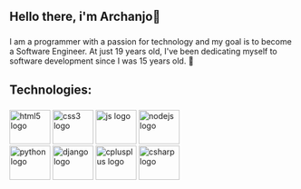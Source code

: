 <link rel="stylesheet" type='text/css' href="https://cdn.jsdelivr.net/gh/devicons/devicon@latest/devicon.min.css" />

<h2 align="left">Hello there, i'm Archanjo👋</h2>

###

<p align="left">I am a programmer with a passion for technology and my goal is to become a Software Engineer. At just 19 years old, I've been dedicating myself to software development since I was 15 years old. 🚀</p>

###

###

<h2 align="left">Technologies:</h2>


###

###

<div align="left">
  <img src="https://github.com/pauloarchanjo/logo-assets/blob/main/colored-logos/HTML-colored-svg.svg" height="60" width="72" alt="html5 logo" />
  <img src="https://github.com/pauloarchanjo/logo-assets/blob/main/colored-logos/CSS-colored-svg.svg" height="60" width="72" alt="css3 logo" />
  <img src="https://github.com/pauloarchanjo/logo-assets/blob/main/colored-logos/JS-colored-svg.svg" height="60" width="72" alt="js logo" />
  <img src="https://github.com/pauloarchanjo/logo-assets/blob/main/colored-logos/Node-colored-svg.svg" height="60" width="72" alt="nodejs logo" /><br>
  <img src="https://github.com/pauloarchanjo/logo-assets/blob/main/colored-logos/Python-colored-svg.svg" height="60" width="72" alt="python logo" />
  <img src="https://github.com/pauloarchanjo/logo-assets/blob/main/colored-logos/Django-colored-svg.svg" height="60" width="72" alt="django logo" />
  <img src="https://github.com/pauloarchanjo/logo-assets/blob/main/colored-logos/C%2B%2B-colored-svg.svg" height="60" width="72" alt="cplusplus logo" />
  <img src="https://github.com/pauloarchanjo/logo-assets/blob/main/colored-logos/CSharp-colored-svg.svg" height="60" width="72" alt="csharp logo" />
</div>
